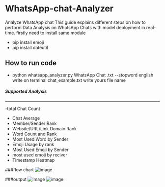 # WhatsApp-chat-Analyzer
Analyze WhatsApp chat
This guide explains different steps on how to perform Data Analysis on WhatsApp Chats with model deployment in real-time.
firstly need to install same module
- pip install emoji
- pip install dateutil
## How to run code
- python whatsapp_analyzer.py WhatsApp Chat .txt --stopword english
  write on terminal
  chat_example.txt write yours file name
##### Supported Analysis
----------------------
-total Chat Count
- Chat Average
- Member/Sender Rank
- Website/URL/Link Domain Rank
- Word Count and Rank
- Most Used Word by Sender
- Emoji Usage by rank
- Most Used Emoji by Sender
- most used emoji by reciver
- Timestamp Heatmap



###flow chart
![image](https://github.com/shaikhfarah/WhatsApp-chat-analyzer/assets/143284257/804c1e35-4243-4d1a-b9ff-e221ebbe7c16)




###output
![image](https://github.com/shaikhfarah/WhatsApp-chat-analyzer/assets/143284257/026962fd-940f-47f2-b587-4da0cb3c80ba)
![image](https://github.com/shaikhfarah/WhatsApp-chat-analyzer/assets/143284257/668922b5-b2b6-4448-ad9d-37492c4e72e1)



